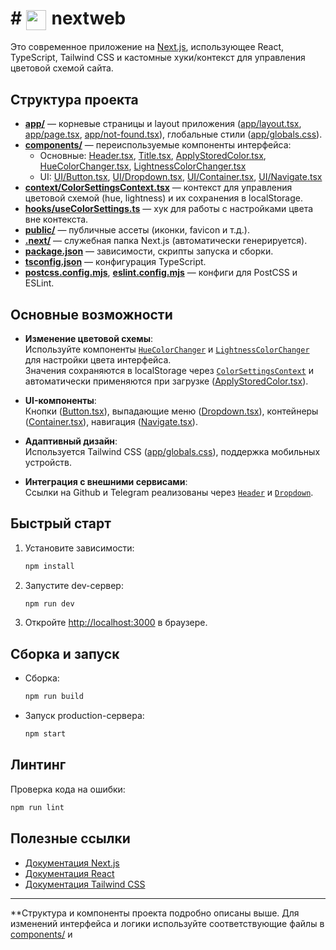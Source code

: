 # # <img src="https://plshchkv.ru/PL.svg" width="32" style="vertical-align:middle; margin-right:2px;" /> nextweb

Это современное приложение на [Next.js](https://nextjs.org), использующее React, TypeScript, Tailwind CSS и кастомные хуки/контекст для управления цветовой схемой сайта.

## Структура проекта

- **[app/](app/)** — корневые страницы и layout приложения ([app/layout.tsx](app/layout.tsx), [app/page.tsx](app/page.tsx), [app/not-found.tsx](app/not-found.tsx)), глобальные стили ([app/globals.css](app/globals.css)).
- **[components/](components/)** — переиспользуемые компоненты интерфейса:  
  - Основные: [Header.tsx](components/Header.tsx), [Title.tsx](components/Title.tsx), [ApplyStoredColor.tsx](components/ApplyStoredColor.tsx), [HueColorChanger.tsx](components/HueColorChanger.tsx), [LightnessColorChanger.tsx](components/LightnessColorChanger.tsx)
  - UI: [UI/Button.tsx](components/UI/Button.tsx), [UI/Dropdown.tsx](components/UI/Dropdown.tsx), [UI/Container.tsx](components/UI/Container.tsx), [UI/Navigate.tsx](components/UI/Navigate.tsx)
- **[context/ColorSettingsContext.tsx](context/ColorSettingsContext.tsx)** — контекст для управления цветовой схемой (hue, lightness) и их сохранения в localStorage.
- **[hooks/useColorSettings.ts](hooks/useColorSettings.ts)** — хук для работы с настройками цвета вне контекста.
- **[public/](public/)** — публичные ассеты (иконки, favicon и т.д.).
- **[.next/](.next/)** — служебная папка Next.js (автоматически генерируется).
- **[package.json](package.json)** — зависимости, скрипты запуска и сборки.
- **[tsconfig.json](tsconfig.json)** — конфигурация TypeScript.
- **[postcss.config.mjs](postcss.config.mjs)**, **[eslint.config.mjs](eslint.config.mjs)** — конфиги для PostCSS и ESLint.

## Основные возможности

- **Изменение цветовой схемы**:  
  Используйте компоненты [`HueColorChanger`](components/HueColorChanger.tsx) и [`LightnessColorChanger`](components/LightnessColorChanger.tsx) для настройки цвета интерфейса.  
  Значения сохраняются в localStorage через [`ColorSettingsContext`](context/ColorSettingsContext.tsx) и автоматически применяются при загрузке ([ApplyStoredColor.tsx](components/ApplyStoredColor.tsx)).

- **UI-компоненты**:  
  Кнопки ([Button.tsx](components/UI/Button.tsx)), выпадающие меню ([Dropdown.tsx](components/UI/Dropdown.tsx)), контейнеры ([Container.tsx](components/UI/Container.tsx)), навигация ([Navigate.tsx](components/UI/Navigate.tsx)).

- **Адаптивный дизайн**:  
  Используется Tailwind CSS ([app/globals.css](app/globals.css)), поддержка мобильных устройств.

- **Интеграция с внешними сервисами**:  
  Ссылки на Github и Telegram реализованы через [`Header`](components/Header.tsx) и [`Dropdown`](components/UI/Dropdown.tsx).

## Быстрый старт

1. Установите зависимости:
    ```sh
    npm install
    ```
2. Запустите dev-сервер:
    ```sh
    npm run dev
    ```
3. Откройте [http://localhost:3000](http://localhost:3000) в браузере.

## Сборка и запуск

- Сборка:  
  ```sh
  npm run build
  ```
- Запуск production-сервера:  
  ```sh
  npm start
  ```

## Линтинг

Проверка кода на ошибки:
```sh
npm run lint
```

## Полезные ссылки

- [Документация Next.js](https://nextjs.org/docs)
- [Документация React](https://react.dev/)
- [Документация Tailwind CSS](https://tailwindcss.com/)

---

**Структура и компоненты проекта подробно описаны выше. Для изменений интерфейса и логики используйте соответствующие файлы в [components/](components/) и
